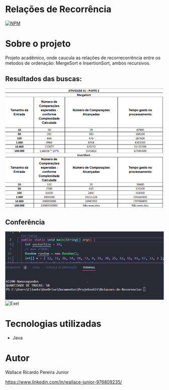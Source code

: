 # Relações de Recorrência
[![NPM](https://img.shields.io/npm/l/react)](https://github.com/WallaceRPJr/Relacoes-de-Recorencia/blob/main/LICENSE) 

# Sobre o projeto

Projeto acadêmico, onde caucula as relações de recorrecorrência entre os metodos de ordenação: MergeSort e InsertionSort, ambos recursivos.  

## Resultados das buscas:
![Resultado](https://github.com/WallaceRPJr/Relacoes-de-Recorencia/blob/main/assets/Tabela.png) 

## Conferência
![Codigo](https://github.com/WallaceRPJr/Relacoes-de-Recorencia/blob/main/assets/Vetor%2016%20posi%C3%A7%C3%B5es.png)
![Exel](https://github.com/WallaceRPJr/Relacoes-de-Recorencia/blob/main/assets/Exel%2016%20posi%C3%A7oes.png)


# Tecnologias utilizadas
- Java


# Autor

Wallace Ricardo Pereira Junior

https://www.linkedin.com/in/wallace-junior-976809235/
